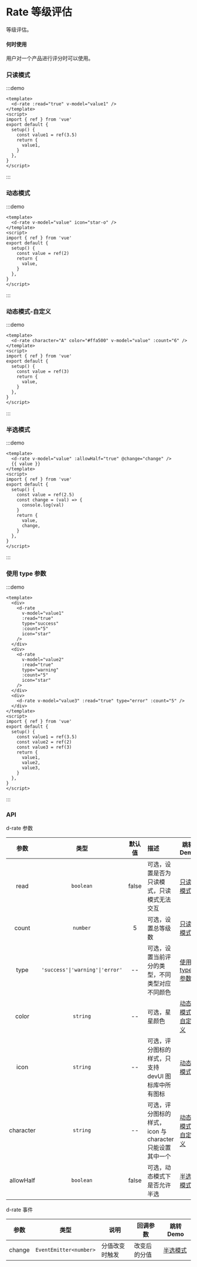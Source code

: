 # Rate 等级评估

等级评估。

#### 何时使用

用户对一个产品进行评分时可以使用。

### 只读模式

:::demo

```vue
<template>
  <d-rate :read="true" v-model="value1" />
</template>
<script>
import { ref } from 'vue'
export default {
  setup() {
    const value1 = ref(3.5)
    return {
      value1,
    }
  },
}
</script>
```

:::

### 动态模式

:::demo

```vue
<template>
  <d-rate v-model="value" icon="star-o" />
</template>
<script>
import { ref } from 'vue'
export default {
  setup() {
    const value = ref(2)
    return {
      value,
    }
  },
}
</script>
```

:::

### 动态模式-自定义

:::demo

```vue
<template>
  <d-rate character="A" color="#ffa500" v-model="value" :count="6" />
</template>
<script>
import { ref } from 'vue'
export default {
  setup() {
    const value = ref(3)
    return {
      value,
    }
  },
}
</script>
```

:::

### 半选模式

:::demo

```vue
<template>
  <d-rate v-model="value" :allowHalf="true" @change="change" />
  {{ value }}
</template>
<script>
import { ref } from 'vue'
export default {
  setup() {
    const value = ref(2.5)
    const change = (val) => {
      console.log(val)
    }
    return {
      value,
      change,
    }
  },
}
</script>
```

:::

### 使用 type 参数

:::demo

```vue
<template>
  <div>
    <d-rate
      v-model="value1"
      :read="true"
      type="success"
      :count="5"
      icon="star"
    />
  </div>
  <div>
    <d-rate
      v-model="value2"
      :read="true"
      type="warning"
      :count="5"
      icon="star"
    />
  </div>
  <div>
    <d-rate v-model="value3" :read="true" type="error" :count="5" />
  </div>
</template>
<script>
import { ref } from 'vue'
export default {
  setup() {
    const value1 = ref(3.5)
    const value2 = ref(2)
    const value3 = ref(3)
    return {
      value1,
      value2,
      value3,
    }
  },
}
</script>
```

:::

### API

d-rate 参数

|   参数    |              类型               | 默认值 | 描述                                                     | 跳转 Demo                           |
| :-------: | :-----------------------------: | :----: | :------------------------------------------------------- | ----------------------------------- |
|   read    |            `boolean`            | false  | 可选，设置是否为只读模式，只读模式无法交互               | [只读模式](#只读模式)               |
|   count   |            `number`             |   5    | 可选，设置总等级数                                       | [只读模式](#只读模式)               |
|   type    | `'success'\|'warning'\|'error'` |   --   | 可选，设置当前评分的类型，不同类型对应不同颜色           | [使用 type 参数](#使用-type-参数)   |
|   color   |            `string`             |   --   | 可选，星星颜色                                           | [动态模式-自定义](#动态模式-自定义) |
|   icon    |            `string`             |   --   | 可选，评分图标的样式，只支持 devUI 图标库中所有图标      | [动态模式](#动态模式)               |
| character |            `string`             |   --   | 可选，评分图标的样式，icon 与 character 只能设置其中一个 | [动态模式-自定义](#动态模式-自定义) |
| allowHalf |            `boolean`            | false  | 可选，动态模式下是否允许半选                             | [半选模式](#半选模式)               |

d-rate 事件

| 参数   | 类型                   | 说明           | 回调参数     | 跳转 Demo             |
| ------ | ---------------------- | -------------- | ------------ | --------------------- |
| change | `EventEmitter<number>` | 分值改变时触发 | 改变后的分值 | [半选模式](#半选模式) |
